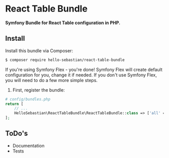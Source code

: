# React Table Bundle

**Symfony Bundle for React Table configuration in PHP.**

## Install

Install this bundle via Composer:

``` bash
$ composer require hello-sebastian/react-table-bundle
```

If you're using Symfony Flex - you're done! Symfony Flex will create default
configuration for you, change it if needed. If you don't use Symfony Flex, you will need to do
a few more simple steps.

1. First, register the bundle:

```php
# config/bundles.php
return [
    // ...
    HelloSebastian\ReactTableBundle\ReactTableBundle::class => ['all' => true],
];
```

## ToDo's
- Documentation
- Tests